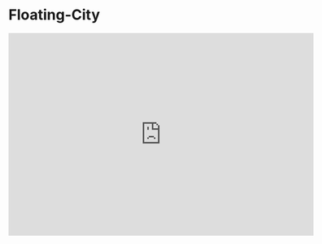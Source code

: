 # Floating-City
<iframe width="600" height="400" allowfullscreen style="border-style:none;" src="https://cdn.pannellum.org/2.5/pannellum.htm#panorama=https%3A//jiayuq925.github.io/Floating-City/City.jpg&title=https%3A//github.com/jiayuq925/Floating-City/blob/main/City.jpg%3Fraw%3Dtrue&autoLoad=true"></iframe>


